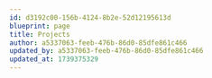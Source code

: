 ```yaml
---
id: d3192c00-156b-4124-8b2e-52d12195613d
blueprint: page
title: Projects
author: a5337063-feeb-476b-86d0-85dfe861c466
updated_by: a5337063-feeb-476b-86d0-85dfe861c466
updated_at: 1739375329
---
```

